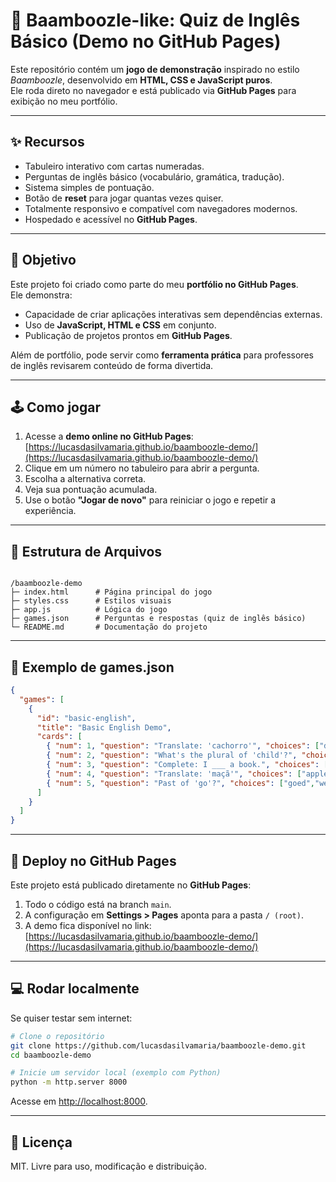 # 📖 Baamboozle-like: Quiz de Inglês Básico (Demo no GitHub Pages)

Este repositório contém um **jogo de demonstração** inspirado no estilo *Baamboozle*, desenvolvido em **HTML, CSS e JavaScript puros**.  
Ele roda direto no navegador e está publicado via **GitHub Pages** para exibição no meu portfólio.

---

## ✨ Recursos
- Tabuleiro interativo com cartas numeradas.
- Perguntas de inglês básico (vocabulário, gramática, tradução).
- Sistema simples de pontuação.
- Botão de **reset** para jogar quantas vezes quiser.
- Totalmente responsivo e compatível com navegadores modernos.
- Hospedado e acessível no **GitHub Pages**.

---

## 🎯 Objetivo
Este projeto foi criado como parte do meu **portfólio no GitHub Pages**.  
Ele demonstra:
- Capacidade de criar aplicações interativas sem dependências externas.  
- Uso de **JavaScript, HTML e CSS** em conjunto.  
- Publicação de projetos prontos em **GitHub Pages**.  

Além de portfólio, pode servir como **ferramenta prática** para professores de inglês revisarem conteúdo de forma divertida.

---

## 🕹️ Como jogar
1. Acesse a **demo online no GitHub Pages**:  
   [https://lucasdasilvamaria.github.io/baamboozle-demo/](https://lucasdasilvamaria.github.io/baamboozle-demo/)
2. Clique em um número no tabuleiro para abrir a pergunta.  
3. Escolha a alternativa correta.  
4. Veja sua pontuação acumulada.  
5. Use o botão **"Jogar de novo"** para reiniciar o jogo e repetir a experiência.  

---

## 📂 Estrutura de Arquivos
```

/baamboozle-demo
├─ index.html      # Página principal do jogo
├─ styles.css      # Estilos visuais
├─ app.js          # Lógica do jogo
├─ games.json      # Perguntas e respostas (quiz de inglês básico)
└─ README.md       # Documentação do projeto

````

---

## 📝 Exemplo de games.json
```json
{
  "games": [
    {
      "id": "basic-english",
      "title": "Basic English Demo",
      "cards": [
        { "num": 1, "question": "Translate: 'cachorro'", "choices": ["dog","cat","bird"], "answer": 0, "points": 10 },
        { "num": 2, "question": "What's the plural of 'child'?", "choices": ["childs","children","childes"], "answer": 1, "points": 10 },
        { "num": 3, "question": "Complete: I ___ a book.", "choices": ["read","reads","reading"], "answer": 0, "points": 10 },
        { "num": 4, "question": "Translate: 'maçã'", "choices": ["apple","orange","pear"], "answer": 0, "points": 10 },
        { "num": 5, "question": "Past of 'go'?", "choices": ["goed","went","gone"], "answer": 1, "points": 10 }
      ]
    }
  ]
}
````

---

## 🚀 Deploy no GitHub Pages

Este projeto está publicado diretamente no **GitHub Pages**:

1. Todo o código está na branch `main`.
2. A configuração em **Settings > Pages** aponta para a pasta `/ (root)`.
3. A demo fica disponível no link:
   [https://lucasdasilvamaria.github.io/baamboozle-demo/](https://lucasdasilvamaria.github.io/baamboozle-demo/)

---

## 💻 Rodar localmente

Se quiser testar sem internet:

```bash
# Clone o repositório
git clone https://github.com/lucasdasilvamaria/baamboozle-demo.git
cd baamboozle-demo

# Inicie um servidor local (exemplo com Python)
python -m http.server 8000
```

Acesse em [http://localhost:8000](http://localhost:8000).

---

## 📜 Licença

MIT. Livre para uso, modificação e distribuição.
